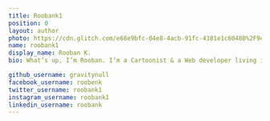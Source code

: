 ```yaml
---
title: Roobank1
position: 0
layout: author
photo: https://cdn.glitch.com/e68e9bfc-04e8-4acb-91fc-4381e1c60480%2F9eiC-ks7_400x400.jpg
name: roobank1
display_name: Rooban K.
bio: What’s up, I’m Rooban. I’m a Cartoonist & a Web developer living in Madurai, Tamil Nadu, India. I worked as a Software Tester with 4 years of experience working in Manual Testing and Web Debugging. Hands-on experience with building, deploying and hosting web apps. Published over 100+ digital cartoons on many Social Media Platforms. I've Completed the Reuters Digital Journalism Course with FaceBook & Google News Initiative’s Digital Journalism Workshop. I worked as a Factchecker & Research Analyst at Youturn.

github_username: gravitynull
facebook_username: roobenk
twitter_username: roobank1
instagram_username: roobank1
linkedin_username: roobank
---
```


